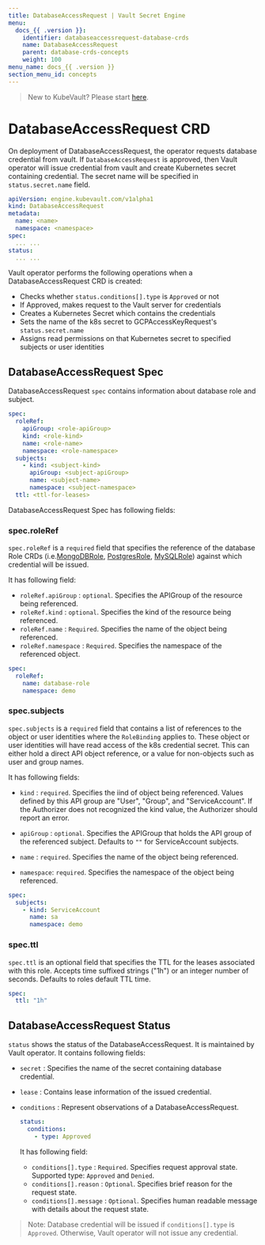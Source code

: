 ```yaml
---
title: DatabaseAccessRequest | Vault Secret Engine
menu:
  docs_{{ .version }}:
    identifier: databaseaccessrequest-database-crds
    name: DatabaseAccessRequest
    parent: database-crds-concepts
    weight: 100
menu_name: docs_{{ .version }}
section_menu_id: concepts
---
```


> New to KubeVault? Please start [here](/docs/concepts/README.md).

# DatabaseAccessRequest CRD

On deployment of DatabaseAccessRequest, the operator requests database credential from vault.
If `DatabaseAccessRequest` is approved, then Vault operator will issue credential from vault and 
create Kubernetes secret containing credential. The secret name will be specified in `status.secret.name` field.

```yaml
apiVersion: engine.kubevault.com/v1alpha1
kind: DatabaseAccessRequest
metadata:
  name: <name>
  namespace: <namespace>
spec:
  ... ...
status:
  ... ...
```

Vault operator performs the following operations when a DatabaseAccessRequest CRD is created:

- Checks whether `status.conditions[].type` is `Approved` or not
- If Approved, makes request to the Vault server for credentials
- Creates a Kubernetes Secret which contains the credentials
- Sets the name of the k8s secret to GCPAccessKeyRequest's `status.secret.name`
- Assigns read permissions on that Kubernetes secret to specified subjects or user identities

## DatabaseAccessRequest Spec

DatabaseAccessRequest `spec` contains information about database role and subject.

```yaml
spec:
  roleRef:
    apiGroup: <role-apiGroup>
    kind: <role-kind>
    name: <role-name>
    namespace: <role-namespace>
  subjects:
    - kind: <subject-kind>
      apiGroup: <subject-apiGroup>
      name: <subject-name>
      namespace: <subject-namespace>
  ttl: <ttl-for-leases>
```

DatabaseAccessRequest Spec has following fields:

### spec.roleRef

`spec.roleRef` is a `required` field that specifies the reference of the database Role CRDs (i.e.[MongoDBRole](/docs/concepts/secret-engine-crds/database-secret-engine/mongodb.md), 
[PostgresRole](/docs/concepts/secret-engine-crds/database-secret-engine/postgresrole.md), 
[MySQLRole](/docs/concepts/secret-engine-crds/database-secret-engine/mysql.md)) 
against which credential will be issued.

It has following field:
- `roleRef.apiGroup` : `optional`. Specifies the APIGroup of the resource being referenced.
- `roleRef.kind` : `optional`. Specifies the kind of the resource being referenced.
- `roleRef.name` : `Required`. Specifies the name of the object being referenced.
- `roleRef.namespace` : `Required`. Specifies the namespace of the referenced object.

```yaml
spec:
  roleRef:
    name: database-role
    namespace: demo
```

### spec.subjects

`spec.subjects` is a `required` field that contains a list of references to the object or 
user identities where the `RoleBinding` applies to. These object or user identities will have
read access of the k8s credential secret. This can either hold a direct API object reference, 
or a value for non-objects such as user and group names.

It has following fields:
- `kind` : `required`. Specifies the iind of object being referenced. Values defined by 
  this API group are "User", "Group", and "ServiceAccount". If the Authorizer does not 
  recognized the kind value, the Authorizer should report an error.

- `apiGroup` : `optional`. Specifies the APIGroup that holds the API group of the referenced subject.
   Defaults to `""` for ServiceAccount subjects.

- `name` : `required`. Specifies the name of the object being referenced.

- `namespace`: `required`. Specifies the namespace of the object being referenced.

```yaml
spec:
  subjects:
    - kind: ServiceAccount
      name: sa
      namespace: demo
```

### spec.ttl

`spec.ttl` is an optional field that specifies the TTL for the leases associated with this role. Accepts time suffixed strings ("1h") or an integer number of seconds. Defaults to roles default TTL time.

```yaml
spec:
  ttl: "1h"
```

## DatabaseAccessRequest Status

`status` shows the status of the DatabaseAccessRequest. It is maintained by Vault operator. It contains following fields:

- `secret` : Specifies the name of the secret containing database credential.

- `lease` : Contains lease information of the issued credential.

- `conditions` : Represent observations of a DatabaseAccessRequest.

    ```yaml
    status:
      conditions:
        - type: Approved
    ```

  It has following field:
  - `conditions[].type` : `Required`. Specifies request approval state. Supported type: `Approved` and `Denied`.
  - `conditions[].reason` : `Optional`. Specifies brief reason for the request state.
  - `conditions[].message` : `Optional`. Specifies human readable message with details about the request state.

> Note: Database credential will be issued if `conditions[].type` is `Approved`. Otherwise, Vault operator will not issue any credential.
